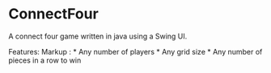 # ConnectFour

A connect four game written in java using a Swing UI.

Features:
 Markup : * Any number of players
          * Any grid size
          * Any number of pieces in a row to win
